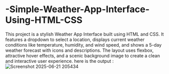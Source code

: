 # -Simple-Weather-App-Interface-Using-HTML-CSS
This project is a stylish Weather App Interface built using HTML and CSS. It features a dropdown to select a location, displays current weather conditions like temperature, humidity, and wind speed, and shows a 5-day weather forecast with icons and descriptions. The layout uses flexbox, attractive hover effects, and a scenic background image to create a clean and interactive user experience.
here is the output :![Screenshot 2025-06-21 205434](https://github.com/user-attachments/assets/3eb2ceda-ab1f-41fb-aac1-500e81f55840)

